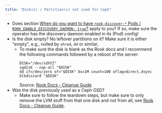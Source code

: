 ```yaml
---
title: "Disk(s) / Partition(s) not used for Ceph"
---
```


* Does section [When do you want to have `rook-discover-*` Pods / `ROOK_ENABLE_DISCOVERY_DAEMON: true`?](#when-do-you-want-to-have-rook-discover--pods--rook_enable_discovery_daemon-true) apply to you? If so, make sure the operator has the discovery daemon enabled in its (Pod) config!
* Is the disk empty? No leftover partitions on it? Make sure it is either "empty", e.g., nulled by `shred`, `dd` or similar,
    * To make sure the disk is blank as the Rook docs and I recommend the following commands followed by a reboot of the server:
        ```
        DISK="/dev/sdXYZ"
        sgdisk --zap-all "$DISK"
        dd if=/dev/zero of="$DISK" bs=1M count=100 oflag=direct,dsync
        blkdiscard "$DISK"
        ```
        Source: [Rook Docs - Cleanup Guide](https://rook.io/docs/rook/v1.11/Storage-Configuration/ceph-teardown/)
* Was the disk previously used as a Ceph OSD?
    * Make sure to follow the teardown steps, but make sure to only remove the LVM stuff from that one disk and not from all, see [Rook Docs - Cleanup Guide](https://rook.io/docs/rook/v1.11/Storage-Configuration/ceph-teardown/).
